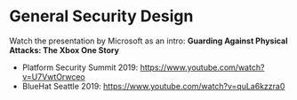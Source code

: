 # General Security Design

Watch the presentation by Microsoft as an intro: **Guarding Against Physical Attacks: The Xbox One Story**

- Platform Security Summit 2019: https://www.youtube.com/watch?v=U7VwtOrwceo
- BlueHat Seattle 2019: https://www.youtube.com/watch?v=quLa6kzzra0
